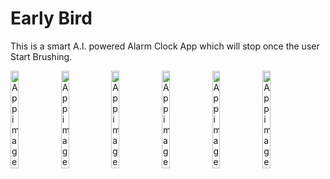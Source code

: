 # Early Bird
This is a smart A.I. powered Alarm Clock App which will stop once the user Start Brushing.


<div style="display:flex;">
<img alt="App image" src="https://raw.githubusercontent.com/kunal-mahatha/early-bird-app/main/EarlyBird-snaps/1.png" width="16%">
<img alt="App image" src="https://raw.githubusercontent.com/kunal-mahatha/early-bird-app/main/EarlyBird-snaps/2.png" width="16%">
<img alt="App image" src="https://raw.githubusercontent.com/kunal-mahatha/early-bird-app/main/EarlyBird-snaps/3.png" width="16%">
<img alt="App image" src="https://raw.githubusercontent.com/kunal-mahatha/early-bird-app/main/EarlyBird-snaps/4.png" width="16%">
<img alt="App image" src="https://raw.githubusercontent.com/kunal-mahatha/early-bird-app/main/EarlyBird-snaps/5.png" width="16%">
<img alt="App image" src="https://raw.githubusercontent.com/kunal-mahatha/early-bird-app/main/EarlyBird-snaps/6.png" width="16%">
</div>

